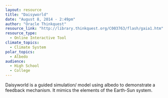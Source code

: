 ```yaml
---
layout: resource
title: "Daisyworld"
date: "August 8, 2014 - 2:49pm"
author: "Oracle Thinkquest"
resource_link: "http://library.thinkquest.org/C003763/flash/gaia1.htm"
resource_type:
  - Online Interactive Tool
climate_topics:
  - Climate System
polar_topics:
  - Albedo
audience:
  - High School
  - College
---
```


Daisyworld is a guided simulation/ model using albedo to demonstrate a feedback mechanism.  It mimics the elements of the Earth-Sun system.